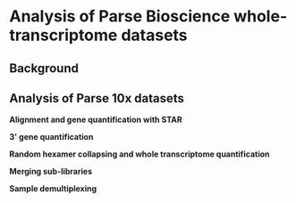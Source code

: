 # Analysis of Parse Bioscience whole-transcriptome datasets

## Background

## Analysis of Parse 10x datasets
**Alignment and gene quantification with STAR**

**3' gene quantification**

**Random hexamer collapsing and whole transcriptome quantification**

**Merging sub-libraries**

**Sample demultiplexing** 
